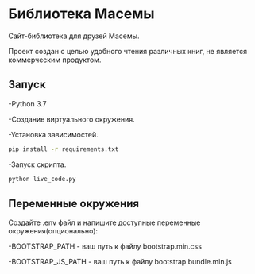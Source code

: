# Библиотека Масемы
[]()

Сайт-библиотека для друзей Масемы.

Проект создан с целью удобного чтения различных книг, не является коммерческим продуктом.

## Запуск

-Python 3.7

-Создание виртуального окружения.

-Установка зависимостей.

```sh
pip install -r requirements.txt
```
-Запуск скрипта.

```sh
python live_code.py
```

## Переменные окружения
Создайте .env файл и напишите доступные переменные окружения(опционально):

-BOOTSTRAP_PATH - ваш путь к файлу bootstrap.min.css

-BOOTSTRAP_JS_PATH - ваш путь к файлу bootstrap.bundle.min.js
